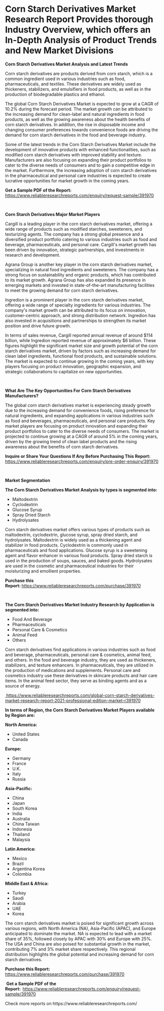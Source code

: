 <p><h1>Corn Starch Derivatives Market Research Report Provides thorough Industry Overview, which offers an In-Depth Analysis of Product Trends and New Market Divisions</h1></p><p><strong>Corn Starch Derivatives Market Analysis and Latest Trends</strong></p>
<p><p>Corn starch derivatives are products derived from corn starch, which is a common ingredient used in various industries such as food, pharmaceuticals, and textiles. These derivatives are widely used as thickeners, stabilizers, and emulsifiers in food products, as well as in the production of biodegradable plastics and ethanol.</p><p>The global Corn Starch Derivatives Market is expected to grow at a CAGR of 10.2% during the forecast period. The market growth can be attributed to the increasing demand for clean-label and natural ingredients in food products, as well as the growing awareness about the health benefits of corn starch derivatives. In addition, the rise in disposable income and changing consumer preferences towards convenience foods are driving the demand for corn starch derivatives in the food and beverage industry.</p><p>Some of the latest trends in the Corn Starch Derivatives Market include the development of innovative products with enhanced functionalities, such as modified corn starch derivatives with improved stability and texture. Manufacturers are also focusing on expanding their product portfolios to cater to the diverse needs of consumers and to gain a competitive edge in the market. Furthermore, the increasing adoption of corn starch derivatives in the pharmaceutical and personal care industries is expected to create lucrative opportunities for market growth in the coming years.</p></p>
<p><strong>Get a Sample PDF of the Report:&nbsp;</strong> <a href="https://www.reliableresearchreports.com/enquiry/request-sample/391970">https://www.reliableresearchreports.com/enquiry/request-sample/391970</a></p>
<p>&nbsp;</p>
<p><strong>Corn Starch Derivatives Major Market Players</strong></p>
<p><p>Cargill is a leading player in the corn starch derivatives market, offering a wide range of products such as modified starches, sweeteners, and texturizing agents. The company has a strong global presence and a diversified product portfolio catering to various industries such as food and beverage, pharmaceuticals, and personal care. Cargill's market growth has been driven by innovation, strategic partnerships, and investments in research and development.</p><p>Agrana Group is another key player in the corn starch derivatives market, specializing in natural food ingredients and sweeteners. The company has a strong focus on sustainability and organic products, which has contributed to its market growth. Agrana Group has also expanded its presence in emerging markets and invested in state-of-the-art manufacturing facilities to meet the growing demand for corn starch derivatives.</p><p>Ingredion is a prominent player in the corn starch derivatives market, offering a wide range of specialty ingredients for various industries. The company's market growth can be attributed to its focus on innovation, customer-centric approach, and strong distribution network. Ingredion has also invested in acquisitions and partnerships to strengthen its market position and drive future growth.</p><p>In terms of sales revenue, Cargill reported annual revenue of around $114 billion, while Ingredion reported revenue of approximately $6 billion. These figures highlight the significant market size and growth potential of the corn starch derivatives market, driven by factors such as increasing demand for clean label ingredients, functional food products, and sustainable solutions. The market is expected to continue growing in the coming years, with key players focusing on product innovation, geographic expansion, and strategic collaborations to capitalize on new opportunities.</p></p>
<p>&nbsp;</p>
<p><strong>What Are The Key Opportunities For Corn Starch Derivatives Manufacturers?</strong></p>
<p><p>The global corn starch derivatives market is experiencing steady growth due to the increasing demand for convenience foods, rising preference for natural ingredients, and expanding applications in various industries such as food and beverages, pharmaceuticals, and personal care products. Key market players are focusing on product innovation and expanding their product portfolios to cater to the diverse needs of consumers. The market is projected to continue growing at a CAGR of around 5% in the coming years, driven by the growing trend of clean label products and the rising awareness about the benefits of corn starch derivatives.</p></p>
<p><strong>Inquire or Share Your Questions If Any Before Purchasing This Report:</strong> <a href="https://www.reliableresearchreports.com/enquiry/pre-order-enquiry/391970">https://www.reliableresearchreports.com/enquiry/pre-order-enquiry/391970</a></p>
<p>&nbsp;</p>
<p><strong>Market Segmentation</strong></p>
<p><strong>The Corn Starch Derivatives Market Analysis by types is segmented into:</strong></p>
<p><ul><li>Maltodextrin</li><li>Cyclodextrin</li><li>Glucose Syrup</li><li>Spray Dried Starch</li><li>Hydrolysates</li></ul></p>
<p><p>Corn starch derivatives market offers various types of products such as maltodextrin, cyclodextrin, glucose syrup, spray dried starch, and hydrolysates. Maltodextrin is widely used as a thickening agent and stabilizer in food products. Cyclodextrin is commonly used in pharmaceuticals and food applications. Glucose syrup is a sweetening agent and flavor enhancer in various food products. Spray dried starch is used in the production of soups, sauces, and baked goods. Hydrolysates are used in the cosmetic and pharmaceutical industries for their moisturizing and emollient properties.</p></p>
<p><strong>Purchase this Report:&nbsp;</strong><a href="https://www.reliableresearchreports.com/purchase/391970">https://www.reliableresearchreports.com/purchase/391970</a></p>
<p>&nbsp;</p>
<p><strong>The Corn Starch Derivatives Market Industry Research by Application is segmented into:</strong></p>
<p><ul><li>Food And Beverage</li><li>Pharmaceuticals</li><li>Personal Care & Cosmetics</li><li>Animal Feed</li><li>Others</li></ul></p>
<p><p>Corn starch derivatives find applications in various industries such as food and beverage, pharmaceuticals, personal care & cosmetics, animal feed, and others. In the food and beverage industry, they are used as thickeners, stabilizers, and texture enhancers. In pharmaceuticals, they are utilized in the production of medications and supplements. Personal care and cosmetics industry use these derivatives in skincare products and hair care items. In the animal feed sector, they serve as binding agents and as a source of energy.</p></p>
<p><a href="https://www.reliableresearchreports.com/global-corn-starch-derivatives-market-research-report-2021-professional-edition-market-r391970">&nbsp;https://www.reliableresearchreports.com/global-corn-starch-derivatives-market-research-report-2021-professional-edition-market-r391970</a></p>
<p><strong>In terms of Region, the Corn Starch Derivatives Market Players available by Region are:</strong></p>
<p>
    <p> <strong> North America: </strong>
        <ul>
            <li>United States</li>
            <li>Canada</li>
        </ul>
        </p> 
    <p> <strong> Europe: </strong>
        <ul>
            <li>Germany</li>
            <li>France</li>
            <li>U.K.</li>
            <li>Italy</li>
            <li>Russia</li>
        </ul>
        </p> 
    <p> <strong> Asia-Pacific: </strong>
        <ul>
            <li>China</li>
            <li>Japan</li>
            <li>South Korea</li>
            <li>India</li>
            <li>Australia</li>
            <li>China Taiwan</li>
            <li>Indonesia</li>
            <li>Thailand</li>
            <li>Malaysia</li>
        </ul>
        </p> 
    <p> <strong> Latin America: </strong>
        <ul>
            <li>Mexico</li>
            <li>Brazil</li>
            <li>Argentina Korea</li>
            <li>Colombia</li>
        </ul>
        </p> 
    <p> <strong> Middle East & Africa: </strong>
        <ul>
            <li>Turkey</li>
            <li>Saudi</li>
            <li>Arabia</li>
            <li>UAE</li>
            <li>Korea</li>
        </ul>
    </p>
    </p>
<p><p>The corn starch derivatives market is poised for significant growth across various regions, with North America (NA), Asia-Pacific (APAC), and Europe anticipated to dominate the market. NA is expected to lead with a market share of 35%, followed closely by APAC with 30% and Europe with 25%. The USA and China are also poised for substantial growth in the market, contributing 7% and 3% market share respectively. This regional distribution highlights the global potential and increasing demand for corn starch derivatives.</p></p>
<p><strong>Purchase this Report: </strong><a href="https://www.reliableresearchreports.com/purchase/391970">https://www.reliableresearchreports.com/purchase/391970</a></p>
<p>&nbsp;<strong>Get a Sample PDF of the Report:&nbsp;&nbsp;</strong><a href="https://www.reliableresearchreports.com/enquiry/request-sample/391970">https://www.reliableresearchreports.com/enquiry/request-sample/391970</a></p>
<p><strong></strong></p>
<p>Check more reports on https://www.reliableresearchreports.com/</p>